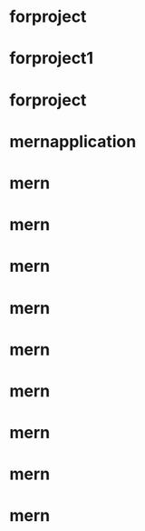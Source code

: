 # forproject
# forproject1
# forproject
# mernapplication
# mern
# mern
# mern
# mern
# mern
# mern
# mern
# mern
# mern
